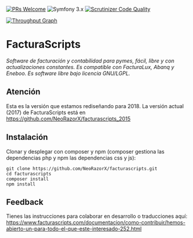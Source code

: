 ﻿[![PRs Welcome](https://img.shields.io/badge/PRs-welcome-brightgreen.svg)][1]
﻿![Symfony 3.x][2]
[![Scrutinizer Code Quality](https://scrutinizer-ci.com/g/NeoRazorX/facturascripts/badges/quality-score.png?b=master)](https://scrutinizer-ci.com/g/NeoRazorX/facturascripts/?branch=master)

[![Throughput Graph](https://graphs.waffle.io/NeoRazorX/facturascripts/throughput.svg)](https://waffle.io/NeoRazorX/facturascripts/metrics/throughput)

# FacturaScripts
*Software de facturación y contabilidad para pymes, fácil, libre y con actualizaciones constantes. Es compatible con FacturaLux, Abanq y Eneboo. Es software libre bajo licencia GNU/LGPL.*

## Atención
Esta es la versión que estamos rediseñando para 2018. La versión actual (2017) de FacturaScripts está en
https://github.com/NeoRazorX/facturascripts_2015

## Instalación
Clonar y desplegar con composer y npm (composer gestiona las dependencias php y npm las dependencias css y js):
```
git clone https://github.com/NeoRazorX/facturascripts.git
cd facturascripts
composer install
npm install
```

## Feedback
Tienes las instrucciones para colaborar en desarrollo o traducciones aquí:
https://www.facturascripts.com/documentacion/como-contribuir/hemos-abierto-un-para-todo-el-que-este-interesado-252.html

[1]: https://github.com/NeorazorX/facturascripts/issues?utf8=✓&q=is%3Aopen%20is%3Aissue
[2]: https://img.shields.io/badge/Symfony-%202.x%20&%203.x-green.svg
